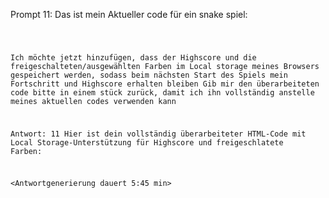 Prompt 11:
Das ist mein Aktueller code für ein snake spiel:

 <Code it_10>

Ich möchte jetzt hinzufügen, dass der Highscore und die freigeschalteten/ausgewählten Farben im Local storage meines Browsers gespeichert werden, sodass beim nächsten Start des Spiels mein Fortschritt und Highscore erhalten bleiben
Gib mir den überarbeiteten code bitte in einem stück zurück, damit ich ihn vollständig anstelle meines aktuellen codes verwenden kann

Antwort: 11 Hier ist dein vollständig überarbeiteter HTML-Code mit Local Storage-Unterstützung für Highscore und freigeschlatete Farben:

<Antwortgenerierung dauert 5:45 min>
